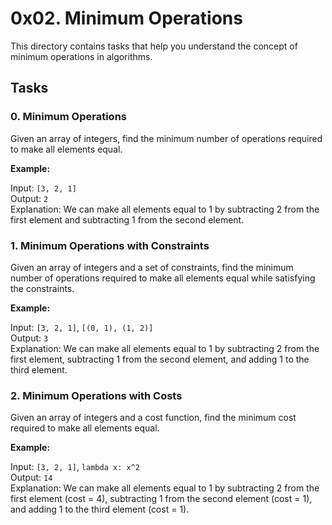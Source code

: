 # 0x02. Minimum Operations

This directory contains tasks that help you understand the concept of minimum operations in algorithms.

## Tasks

### 0. Minimum Operations

Given an array of integers, find the minimum number of operations required to make all elements equal.

**Example:**

Input: `[3, 2, 1]`  
Output: `2`  
Explanation: We can make all elements equal to 1 by subtracting 2 from the first element and subtracting 1 from the second element.

### 1. Minimum Operations with Constraints

Given an array of integers and a set of constraints, find the minimum number of operations required to make all elements equal while satisfying the constraints.

**Example:**

Input: `[3, 2, 1]`, `[(0, 1), (1, 2)]`  
Output: `3`  
Explanation: We can make all elements equal to 1 by subtracting 2 from the first element, subtracting 1 from the second element, and adding 1 to the third element.

### 2. Minimum Operations with Costs

Given an array of integers and a cost function, find the minimum cost required to make all elements equal.

**Example:**

Input: `[3, 2, 1]`, `lambda x: x^2`  
Output: `14`  
Explanation: We can make all elements equal to 1 by subtracting 2 from the first element (cost = 4), subtracting 1 from the second element (cost = 1), and adding 1 to the third element (cost = 1).
